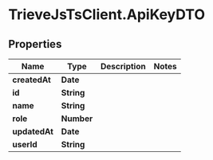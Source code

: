 # TrieveJsTsClient.ApiKeyDTO

## Properties

Name | Type | Description | Notes
------------ | ------------- | ------------- | -------------
**createdAt** | **Date** |  | 
**id** | **String** |  | 
**name** | **String** |  | 
**role** | **Number** |  | 
**updatedAt** | **Date** |  | 
**userId** | **String** |  | 


